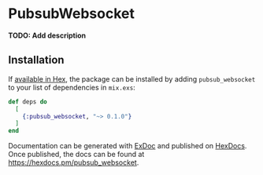 # PubsubWebsocket

**TODO: Add description**

## Installation

If [available in Hex](https://hex.pm/docs/publish), the package can be installed
by adding `pubsub_websocket` to your list of dependencies in `mix.exs`:

```elixir
def deps do
  [
    {:pubsub_websocket, "~> 0.1.0"}
  ]
end
```

Documentation can be generated with [ExDoc](https://github.com/elixir-lang/ex_doc)
and published on [HexDocs](https://hexdocs.pm). Once published, the docs can
be found at <https://hexdocs.pm/pubsub_websocket>.

